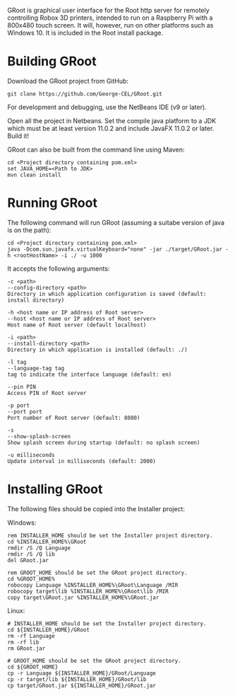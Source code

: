 GRoot is graphical user interface for the Root http server for remotely controlling Robox 3D printers, intended to run on a Raspberry Pi with a 800x480 touch screen. It will, however, run on other platforms such as Windows 10. It is included in the Root install package.

Building GRoot
==============

Download the GRoot project from GitHub:

    git clone https://github.com/George-CEL/GRoot.git

For development and debugging, use the NetBeans IDE (v9 or later).

Open all the project in Netbeans. Set the compile java platform to a JDK which must be at least version 11.0.2 and include JavaFX 11.0.2 or later. Build it!
	
GRoot can also be built from the command line using Maven:

    cd <Project directory containing pom.xml>
	set JAVA_HOME=<Path to JDK>
    mvn clean install
	
Running GRoot
=============

The following command will run GRoot (assuming a suitabe version of java is on the path):

	cd <Project directory containing pom.xml>
	java -Dcom.sun.javafx.virtualKeyboard="none" -jar ./target/GRoot.jar -h <rootHostName> -i ./ -u 1000

It accepts the following arguments:

	-c <path>
	--config-directory <path>
    Directory in which application configuration is saved (default: install directory)
	 
    -h <host name or IP address of Root server>
	--host <host name or IP address of Root server>
    Host name of Root server (default localhost)
	
    -i <path>
	--install-directory <path>
    Directory in which application is installed (default: ./)
	
    -l tag
    --language-tag tag
	tag to indicate the interface language (default: en)
	
    --pin PIN
	Access PIN of Root server

	-p port
	--port port
	Port number of Root server (default: 8080)

    -s
	--show-splash-screen
	Show splash screen during startup (default: no splash screen)

    -u milliseconds
	Update interval in milliseconds (default: 2000)

Installing GRoot
================

The following files should be copied into the Installer project:

Windows:

	rem INSTALLER_HOME should be set the Installer project directory.
	cd %INSTALLER_HOME%\GRoot
	rmdir /S /Q Language
	rmdir /S /Q lib
	del GRoot.jar
	
	rem GROOT_HOME should be set the GRoot project directory.
	cd %GROOT_HOME%
	robocopy Language %INSTALLER_HOME%\GRoot\Language /MIR
	robocopy target\lib %INSTALLER_HOME%\GRoot\lib /MIR
	copy target\GRoot.jar %INSTALLER_HOME%\GRoot.jar

Linux:

	# INSTALLER_HOME should be set the Installer project directory.
	cd ${INSTALLER_HOME}/GRoot
	rm -rf Language
	rm -rf lib
	rm GRoot.jar
	
	# GROOT_HOME should be set the GRoot project directory.
	cd ${GROOT_HOME}
	cp -r Language ${INSTALLER_HOME}/GRoot/Language
	cp -r target/lib ${INSTALLER_HOME}/GRoot/lib
	cp target/GRoot.jar ${INSTALLER_HOME}/GRoot.jar
